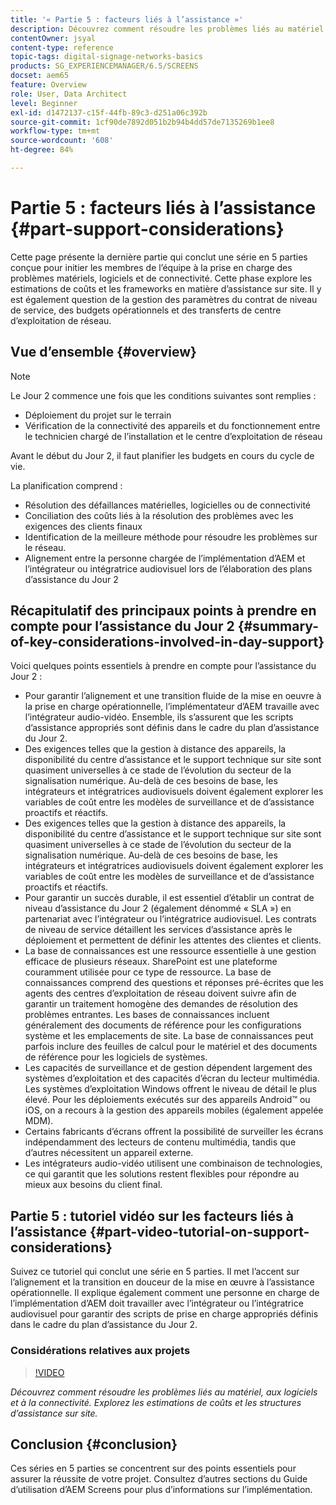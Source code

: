 ```yaml
---
title: '« Partie 5 : facteurs liés à l’assistance »'
description: Découvrez comment résoudre les problèmes liés au matériel, aux logiciels et à la connectivité. Explorez les estimations de coûts et les structures d’assistance sur site. Découvrez également comment fonctionne la gestion des paramètres du contrat de niveau de service, des budgets opérationnels et des transferts de centre d’exploitation de réseau.
contentOwner: jsyal
content-type: reference
topic-tags: digital-signage-networks-basics
products: SG_EXPERIENCEMANAGER/6.5/SCREENS
docset: aem65
feature: Overview
role: User, Data Architect
level: Beginner
exl-id: d1472137-c15f-44fb-89c3-d251a06c392b
source-git-commit: 1cf90de7892d051b2b94b4dd57de7135269b1ee8
workflow-type: tm+mt
source-wordcount: '608'
ht-degree: 84%

---
```


# Partie 5 : facteurs liés à l’assistance {#part-support-considerations}

Cette page présente la dernière partie qui conclut une série en 5 parties conçue pour initier les membres de l’équipe à la prise en charge des problèmes matériels, logiciels et de connectivité. Cette phase explore les estimations de coûts et les frameworks en matière d’assistance sur site. Il y est également question de la gestion des paramètres du contrat de niveau de service, des budgets opérationnels et des transferts de centre d’exploitation de réseau.

## Vue d’ensemble {#overview}

>[!NOTE]
>
>Le Jour 2 commence une fois que les conditions suivantes sont remplies :
>
>* Déploiement du projet sur le terrain
>* Vérification de la connectivité des appareils et du fonctionnement entre le technicien chargé de l’installation et le centre d’exploitation de réseau
>
>Avant le début du Jour 2, il faut planifier les budgets en cours du cycle de vie.

La planification comprend :

* Résolution des défaillances matérielles, logicielles ou de connectivité
* Conciliation des coûts liés à la résolution des problèmes avec les exigences des clients finaux
* Identification de la meilleure méthode pour résoudre les problèmes sur le réseau.
* Alignement entre la personne chargée de l’implémentation d’AEM et l’intégrateur ou intégratrice audiovisuel lors de l’élaboration des plans d’assistance du Jour 2

## Récapitulatif des principaux points à prendre en compte pour l’assistance du Jour 2 {#summary-of-key-considerations-involved-in-day-support}

Voici quelques points essentiels à prendre en compte pour l’assistance du Jour 2 :

* Pour garantir l’alignement et une transition fluide de la mise en oeuvre à la prise en charge opérationnelle, l’implémentateur d’AEM travaille avec l’intégrateur audio-vidéo. Ensemble, ils s’assurent que les scripts d’assistance appropriés sont définis dans le cadre du plan d’assistance du Jour 2.
* Des exigences telles que la gestion à distance des appareils, la disponibilité du centre d’assistance et le support technique sur site sont quasiment universelles à ce stade de l’évolution du secteur de la signalisation numérique. Au-delà de ces besoins de base, les intégrateurs et intégratrices audiovisuels doivent également explorer les variables de coût entre les modèles de surveillance et de d’assistance proactifs et réactifs.
* Des exigences telles que la gestion à distance des appareils, la disponibilité du centre d’assistance et le support technique sur site sont quasiment universelles à ce stade de l’évolution du secteur de la signalisation numérique. Au-delà de ces besoins de base, les intégrateurs et intégratrices audiovisuels doivent également explorer les variables de coût entre les modèles de surveillance et de d’assistance proactifs et réactifs.
* Pour garantir un succès durable, il est essentiel d’établir un contrat de niveau d’assistance du Jour 2 (également dénommé « SLA ») en partenariat avec l’intégrateur ou l’intégratrice audiovisuel. Les contrats de niveau de service détaillent les services d’assistance après le déploiement et permettent de définir les attentes des clientes et clients.
* La base de connaissances est une ressource essentielle à une gestion efficace de plusieurs réseaux. SharePoint est une plateforme couramment utilisée pour ce type de ressource. La base de connaissances comprend des questions et réponses pré-écrites que les agents des centres d’exploitation de réseau doivent suivre afin de garantir un traitement homogène des demandes de résolution des problèmes entrantes. Les bases de connaissances incluent généralement des documents de référence pour les configurations système et les emplacements de site. La base de connaissances peut parfois inclure des feuilles de calcul pour le matériel et des documents de référence pour les logiciels de systèmes.
* Les capacités de surveillance et de gestion dépendent largement des systèmes d’exploitation et des capacités d’écran du lecteur multimédia. Les systèmes d’exploitation Windows offrent le niveau de détail le plus élevé. Pour les déploiements exécutés sur des appareils Android™ ou iOS, on a recours à la gestion des appareils mobiles (également appelée MDM).
* Certains fabricants d’écrans offrent la possibilité de surveiller les écrans indépendamment des lecteurs de contenu multimédia, tandis que d’autres nécessitent un appareil externe.
* Les intégrateurs audio-vidéo utilisent une combinaison de technologies, ce qui garantit que les solutions restent flexibles pour répondre au mieux aux besoins du client final.

## Partie 5 : tutoriel vidéo sur les facteurs liés à l’assistance {#part-video-tutorial-on-support-considerations}

Suivez ce tutoriel qui conclut une série en 5 parties. Il met l’accent sur l’alignement et la transition en douceur de la mise en œuvre à l’assistance opérationnelle. Il explique également comment une personne en charge de l’implémentation d’AEM doit travailler avec l’intégrateur ou l’intégratrice audiovisuel pour garantir des scripts de prise en charge appropriés définis dans le cadre du plan d’assistance du Jour 2.

### Considérations relatives aux projets

>[!VIDEO](https://video.tv.adobe.com/v/28383)

*Découvrez comment résoudre les problèmes liés au matériel, aux logiciels et à la connectivité. Explorez les estimations de coûts et les structures d’assistance sur site.*

## Conclusion {#conclusion}

Ces séries en 5 parties se concentrent sur des points essentiels pour assurer la réussite de votre projet. Consultez d’autres sections du Guide d’utilisation d’AEM Screens pour plus d’informations sur l’implémentation.
